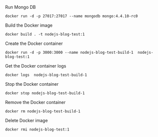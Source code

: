 Run Mongo DB
```
docker run -d -p 27017:27017 --name mongodb mongo:4.4.10-rc0
```
Build the Docker image
```
docker build . -t nodejs-blog-test:1
```
Create the Docker container 
```
docker run -d -p 3000:3000 --name nodejs-blog-test-build-1  nodejs-blog-test:1
```
Get the Docker container logs
```
docker logs  nodejs-blog-test-build-1
```
Stop the Docker container 
```
docker stop nodejs-blog-test-build-1
```
Remove the Docker container
```
docker rm nodejs-blog-test-build-1
```
Delete Docker image
```
docker rmi nodejs-blog-test:1
```




